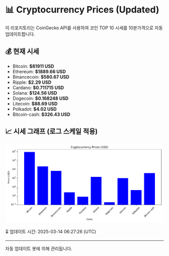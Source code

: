 
# 📊 Cryptocurrency Prices (Updated)

이 리포지토리는 CoinGecko API를 사용하여 코인 TOP 10 시세를 10분가격으로 자동 업데이트합니다.

## 💰 현재 시세
- Bitcoin: **$81911 USD**
- Ethereum: **$1889.66 USD**
- Binancecoin: **$580.67 USD**
- Ripple: **$2.29 USD**
- Cardano: **$0.711715 USD**
- Solana: **$124.56 USD**
- Dogecoin: **$0.168248 USD**
- Litecoin: **$88.69 USD**
- Polkadot: **$4.02 USD**
- Bitcoin-cash: **$326.43 USD**

## 📈 시세 그래프 (로그 스케일 적용)
![Crypto Prices](crypto_prices.png)

⏳ 업데이트 시간: 2025-03-14 06:27:26 (UTC)

---
자동 업데이트 봇에 의해 관리됩니다.
